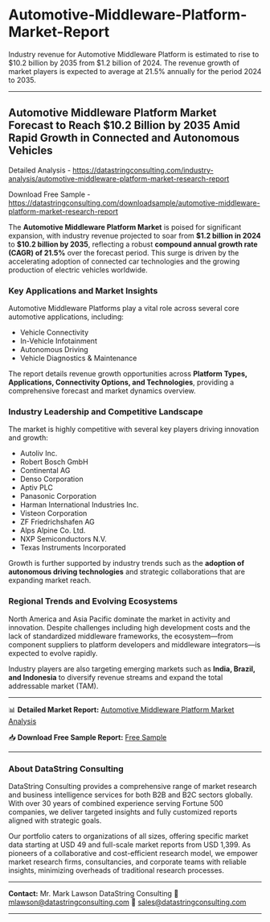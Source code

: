 # Automotive-Middleware-Platform-Market-Report

Industry revenue for Automotive Middleware Platform is estimated to rise to $10.2 billion by 2035 from $1.2 billion of 2024. The revenue growth of market players is expected to average at 21.5% annually for the period 2024 to 2035.

---

## **Automotive Middleware Platform Market Forecast to Reach \$10.2 Billion by 2035 Amid Rapid Growth in Connected and Autonomous Vehicles**

Detailed Analysis - https://datastringconsulting.com/industry-analysis/automotive-middleware-platform-market-research-report

Download Free Sample - https://datastringconsulting.com/downloadsample/automotive-middleware-platform-market-research-report

The **Automotive Middleware Platform Market** is poised for significant expansion, with industry revenue projected to soar from **\$1.2 billion in 2024** to **\$10.2 billion by 2035**, reflecting a robust **compound annual growth rate (CAGR) of 21.5%** over the forecast period. This surge is driven by the accelerating adoption of connected car technologies and the growing production of electric vehicles worldwide.

### Key Applications and Market Insights

Automotive Middleware Platforms play a vital role across several core automotive applications, including:

* Vehicle Connectivity
* In-Vehicle Infotainment
* Autonomous Driving
* Vehicle Diagnostics & Maintenance

The report details revenue growth opportunities across **Platform Types, Applications, Connectivity Options, and Technologies**, providing a comprehensive forecast and market dynamics overview.

### Industry Leadership and Competitive Landscape

The market is highly competitive with several key players driving innovation and growth:

* Autoliv Inc.
* Robert Bosch GmbH
* Continental AG
* Denso Corporation
* Aptiv PLC
* Panasonic Corporation
* Harman International Industries Inc.
* Visteon Corporation
* ZF Friedrichshafen AG
* Alps Alpine Co. Ltd.
* NXP Semiconductors N.V.
* Texas Instruments Incorporated

Growth is further supported by industry trends such as the **adoption of autonomous driving technologies** and strategic collaborations that are expanding market reach.

### Regional Trends and Evolving Ecosystems

North America and Asia Pacific dominate the market in activity and innovation. Despite challenges including high development costs and the lack of standardized middleware frameworks, the ecosystem—from component suppliers to platform developers and middleware integrators—is expected to evolve rapidly.

Industry players are also targeting emerging markets such as **India, Brazil, and Indonesia** to diversify revenue streams and expand the total addressable market (TAM).

---

📊 **Detailed Market Report:**
[Automotive Middleware Platform Market Analysis](https://datastringconsulting.com/industry-analysis/automotive-middleware-platform-market-research-report)

📥 **Download Free Sample Report:**
[Free Sample](https://datastringconsulting.com/downloadsample/automotive-middleware-platform-market-research-report)

---

### About DataString Consulting

DataString Consulting provides a comprehensive range of market research and business intelligence services for both B2B and B2C sectors globally. With over 30 years of combined experience serving Fortune 500 companies, we deliver targeted insights and fully customized reports aligned with strategic goals.

Our portfolio caters to organizations of all sizes, offering specific market data starting at USD 49 and full-scale market reports from USD 1,399. As pioneers of a collaborative and cost-efficient research model, we empower market research firms, consultancies, and corporate teams with reliable insights, minimizing overheads of traditional research processes.

---

**Contact:**
Mr. Mark Lawson
DataString Consulting
📧 [mlawson@datastringconsulting.com](mailto:mlawson@datastringconsulting.com)
📧 [sales@datastringconsulting.com](mailto:sales@datastringconsulting.com)

---
